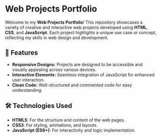 # Web Projects Portfolio  

Welcome to my **Web Projects Portfolio**! This repository showcases a variety of creative and interactive web projects developed using **HTML**, **CSS**, and **JavaScript**. Each project highlights a unique use case or concept, reflecting my skills in web design and development.  

## 🚀 Features  
- **Responsive Designs:** Projects are designed to be accessible and visually appealing across various devices.  
- **Interactive Elements:** Seamless integration of JavaScript for enhanced user interaction.  
- **Clean Code:** Well-structured and commented code for easy understanding.  

## 🛠️ Technologies Used  
- **HTML5**: For the structure and content of the web pages.  
- **CSS3**: For styling, animations, and layouts.  
- **JavaScript (ES6+)**: For interactivity and logic implementation.  
